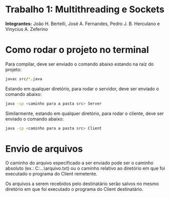 # Trabalho 1: Multithreading e Sockets

**Integrantes:** João H. Bertelli, José A. Fernandes, Pedro J. B. Herculano e Vinycius A. Zeferino 

# Como rodar o projeto no terminal

Para compilar, deve ser enviado o comando abaixo estando na raíz do projeto:

```bash
javac src/*.java
```

Estando em qualquer diretório, para rodar o servidor, deve ser enviado o comando abaixo:

```bash
java -cp <caminho para a pasta src> Server
```

Similarmente, estando em qualquer diretório, para rodar o cliente, deve ser enviado o comando abaixo:

```bash
java -cp <caminho para a pasta src> Client
```

# Envio de arquivos

O caminho do arquivo especificado a ser enviado pode ser o caminho absoluto (ex.: C:\...\arquivo.txt)
ou o caminho relativo ao diretório em que foi executado o programa do Client remetente.  

Os arquivos a serem recebidos pelo destinatário serão salvos no mesmo diretório em que foi executado o programa do Client destinatário.